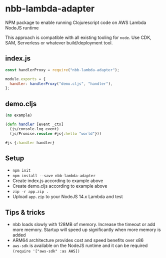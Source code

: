 # nbb-lambda-adapter
NPM package to enable running Clojurescript code on AWS Lambda NodeJS runtime

This approach is compatible with all existing tooling for `node`. Use CDK, SAM, Serverless or whatever build/deployment tool.

## index.js

```javascript
const handlerProxy = require("nbb-lambda-adapter");

module.exports = {
  handler: handlerProxy("demo.cljs", "handler"),
};
```

## demo.cljs

```clojure
(ns example)

(defn handler [event _ctx]
  (js/console.log event)
  (js/Promise.resolve #js{:hello "world"}))

#js {:handler handler}
```

## Setup

* `npm init`
* `npm install --save nbb-lambda-adapter`
* Create index.js according to example above
* Create demo.cljs according to example above
* `zip -r app.zip .`
*  Upload `app.zip` to your NodeJS 14.x Lambda and test

## Tips & tricks

* nbb loads slowly with 128MB of memory. Increase the timeout or add more memory. Startup will speed up significantly when more memory is added
* ARM64 architecture provides cost and speed benefits over x86
* `aws-sdk` is available on the NodeJS runtime and it can be required `(require '["aws-sdk" :as AWS])`
